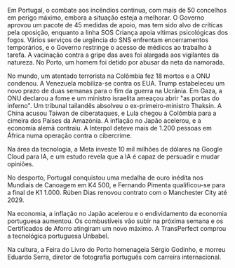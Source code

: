 Em Portugal, o combate aos incêndios continua, com mais de 50 concelhos em perigo máximo, embora a situação esteja a melhorar. O Governo aprovou um pacote de 45 medidas de apoio, mas tem sido alvo de críticas pela oposição, enquanto a linha SOS Criança apoia vítimas psicológicas dos fogos. Vários serviços de urgência do SNS enfrentam encerramentos temporários, e o Governo restringe o acesso de médicos ao trabalho à tarefa. A vacinação contra a gripe das aves foi alargada aos vigilantes da natureza. No Porto, um homem foi detido por abusar da neta da namorada.

No mundo, um atentado terrorista na Colômbia fez 18 mortos e a ONU condenou. A Venezuela mobiliza-se contra os EUA. Trump estabeleceu um novo prazo de duas semanas para o fim da guerra na Ucrânia. Em Gaza, a ONU declarou a fome e um ministro israelita ameaçou abrir "as portas do inferno". Um tribunal tailandês absolveu o ex-primeiro-ministro Thaksin. A China acusou Taiwan de ciberataques, e Lula chegou à Colômbia para a cimeira dos Países da Amazónia. A inflação no Japão acelerou, e a economia alemã contraiu. A Interpol deteve mais de 1.200 pessoas em África numa operação contra o cibercrime.

Na área da tecnologia, a Meta investe 10 mil milhões de dólares na Google Cloud para IA, e um estudo revela que a IA é capaz de persuadir e mudar opiniões.

No desporto, Portugal conquistou uma medalha de ouro inédita nos Mundiais de Canoagem em K4 500, e Fernando Pimenta qualificou-se para a final de K1 1.000. Rúben Dias renovou contrato com o Manchester City até 2029.

Na economia, a inflação no Japão acelerou e o endividamento da economia portuguesa aumentou. Os combustíveis vão subir na próxima semana e os Certificados de Aforro atingiram um novo máximo. A TransPerfect comprou a tecnológica portuguesa Unbabel.

Na cultura, a Feira do Livro do Porto homenageia Sérgio Godinho, e morreu Eduardo Serra, diretor de fotografia português com carreira internacional.